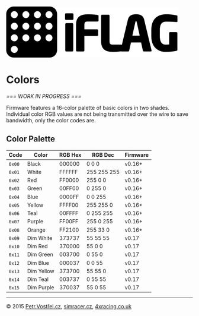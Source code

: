 ![iFlag logo](../resources/logo/SVG/logo-full.svg)

Colors
======


_=== WORK IN PROGRESS ===_


Firmware features a 16-color palette of basic colors in two shades. Individual color RGB values are not being transmitted over the wire to save bandwidth, only the color codes are.


Color Palette
-------------

| Code   | Color        | RGB Hex | RGB Dec     | Firmware |
| ------ | ------------ | ------- | ----------- | -------- |
| `0x00` | Black        | 000000  | 0 0 0       | v0.16+
| `0x01` | White        | FFFFFF  | 255 255 255 | v0.16+
| `0x02` | Red          | FF0000  | 255 0 0     | v0.16+
| `0x03` | Green        | 00FF00  | 0 255 0     | v0.16+
| `0x04` | Blue         | 0000FF  | 0 0 255     | v0.16+
| `0x05` | Yellow       | FFFF00  | 255 255 0   | v0.16+
| `0x06` | Teal         | 00FFFF  | 0 255 255   | v0.16+
| `0x07` | Purple       | FF00FF  | 255 0 255   | v0.16+
| `0x08` | Orange       | FF2100  | 255 33 0    | v0.16+
| `0x09` | Dim White    | 373737  | 55 55 55    | v0.17
| `0x10` | Dim Red      | 370000  | 55 0 0      | v0.17
| `0x11` | Dim Green    | 003700  | 0 55 0      | v0.17
| `0x12` | Dim Blue     | 000037  | 0 0 55      | v0.17
| `0x13` | Dim Yellow   | 373700  | 55 55 0     | v0.17
| `0x14` | Dim Teal     | 003737  | 0 55 55     | v0.17
| `0x15` | Dim Purple	| 370037  | 55 0 55     | v0.17


---
© 2015
[Petr.Vostřel.cz](http://petr.vostrel.cz),
[simracer.cz](http://simracer.cz),
[4xracing.co.uk](http://4xracing.co.uk)
